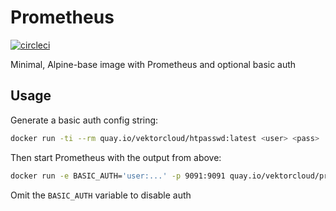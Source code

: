 # Prometheus

[![circleci][circleci]](https://circleci.com/gh/vektorcloud/prometheus)


Minimal, Alpine-base image with Prometheus and optional basic auth

## Usage

Generate a basic auth config string:
```bash
docker run -ti --rm quay.io/vektorcloud/htpasswd:latest <user> <pass>
```

Then start Prometheus with the output from above:
```bash
docker run -e BASIC_AUTH='user:...' -p 9091:9091 quay.io/vektorcloud/prometheus:latest
```

Omit the `BASIC_AUTH` variable to disable auth

[circleci]: https://img.shields.io/circleci/build/gh/vektorcloud/prometheus?color=1dd6c9&logo=CircleCI&logoColor=1dd6c9&style=for-the-badge "prometheus"
